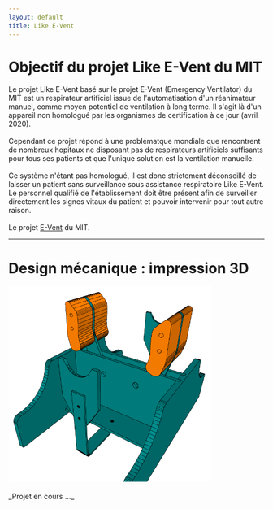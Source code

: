 ```yaml
---
layout: default
title: Like E-Vent
---
```


# Objectif du projet Like E-Vent du MIT

Le projet Like E-Vent basé sur le projet E-Vent (Emergency Ventilator) du MIT est un respirateur artificiel issue de l'automatisation d'un réanimateur manuel, comme moyen potentiel de ventilation à long terme.
Il s'agit là d'un appareil non homologué par les organismes de certification à ce jour (avril 2020).<br><br>
Cependant ce projet répond à une problématque mondiale que rencontrent de nombreux hopitaux ne disposant pas de respirateurs artificiels suffisants pour tous ses patients et que l'unique solution est la ventilation manuelle.<br><br>
Ce système n'étant pas homologué, il est donc strictement déconseillé de laisser un patient sans surveillance sous assistance respiratoire Like E-Vent. Le personnel qualifié de l'établissement doit être présent afin de surveiller directement les signes vitaux du patient et pouvoir intervenir pour tout autre raison.<br><br>
Le projet [E-Vent](https://e-vent.mit.edu/) du MIT.

----

# Design mécanique : impression 3D

<div style="text-align:left"><img src="src/img/Like-E-Vent.png" width="400"></div>

<br>
_Projet en cours ..._
